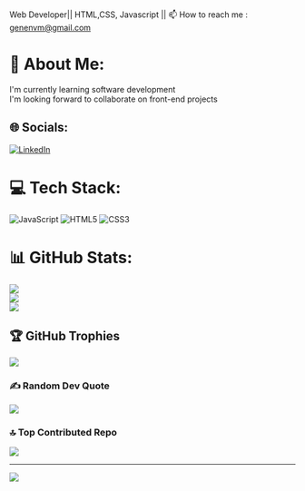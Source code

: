 Web Developer|| 
HTML,CSS, Javascript ||
📫 How to reach me : genenvm@gmail.com

<!---
SimplyGene/SimplyGene is a ✨ special ✨ repository because its `README.md` (this file) appears on your GitHub profile.
You can click the Preview link to take a look at your changes.
--->
# 💫 About Me:
I'm currently learning software development<br>I'm looking forward to collaborate on front-end projects

## 🌐 Socials:
[![LinkedIn](https://img.shields.io/badge/LinkedIn-%230077B5.svg?logo=linkedin&logoColor=white)](https://linkedin.com/in/EugeneCheruiyot) 

# 💻 Tech Stack:
 ![JavaScript](https://img.shields.io/badge/javascript-%23323330.svg?style=for-the-badge&logo=javascript&logoColor=%23F7DF1E) ![HTML5](https://img.shields.io/badge/html5-%23E34F26.svg?style=for-the-badge&logo=html5&logoColor=white) ![CSS3](https://img.shields.io/badge/css3-%231572B6.svg?style=for-the-badge&logo=css3&logoColor=white)
# 📊 GitHub Stats:
![](https://github-readme-stats.vercel.app/api?username=Gene&theme=dark&hide_border=false&include_all_commits=false&count_private=false)<br/>
![](https://github-readme-streak-stats.herokuapp.com/?user=Gene&theme=dark&hide_border=false)<br/>
![](https://github-readme-stats.vercel.app/api/top-langs/?username=Gene&theme=dark&hide_border=false&include_all_commits=false&count_private=false&layout=compact)

## 🏆 GitHub Trophies
![](https://github-profile-trophy.vercel.app/?username=Gene&theme=radical&no-frame=false&no-bg=true&margin-w=4)

### ✍️ Random Dev Quote
![](https://quotes-github-readme.vercel.app/api?type=horizontal&theme=radical)

### 🔝 Top Contributed Repo
![](https://github-contributor-stats.vercel.app/api?username=Gene&limit=5&theme=dark&combine_all_yearly_contributions=true)

---
[![](https://visitcount.itsvg.in/api?id=Gene&icon=0&color=0)](https://visitcount.itsvg.in)

<!-- Proudly created with GPRM ( https://gprm.itsvg.in ) -->
